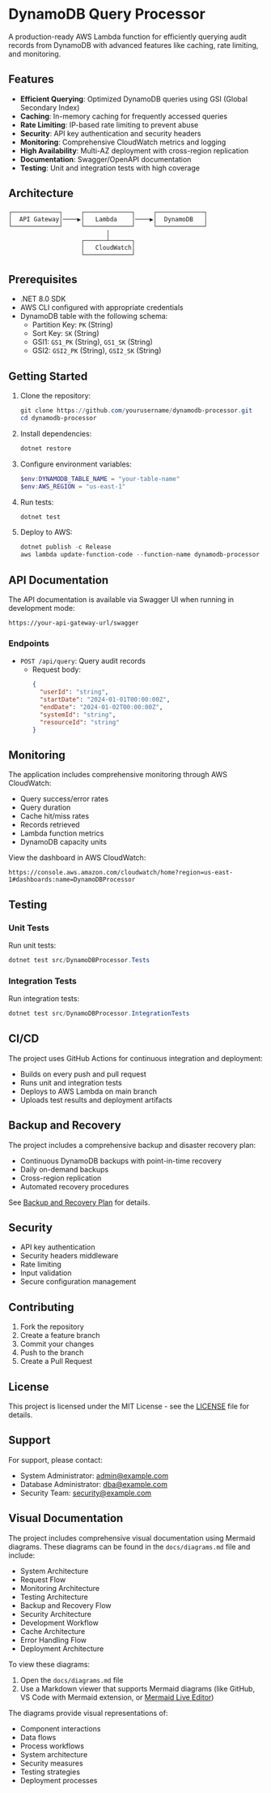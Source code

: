 # DynamoDB Query Processor

A production-ready AWS Lambda function for efficiently querying audit records from DynamoDB with advanced features like caching, rate limiting, and monitoring.

## Features

- **Efficient Querying**: Optimized DynamoDB queries using GSI (Global Secondary Index)
- **Caching**: In-memory caching for frequently accessed queries
- **Rate Limiting**: IP-based rate limiting to prevent abuse
- **Security**: API key authentication and security headers
- **Monitoring**: Comprehensive CloudWatch metrics and logging
- **High Availability**: Multi-AZ deployment with cross-region replication
- **Documentation**: Swagger/OpenAPI documentation
- **Testing**: Unit and integration tests with high coverage

## Architecture

```
┌─────────────┐     ┌─────────────┐     ┌─────────────┐
│  API Gateway│────▶│   Lambda    │────▶│  DynamoDB   │
└─────────────┘     └─────────────┘     └─────────────┘
                           │
                    ┌──────┴──────┐
                    │   CloudWatch│
                    └─────────────┘
```

## Prerequisites

- .NET 8.0 SDK
- AWS CLI configured with appropriate credentials
- DynamoDB table with the following schema:
  - Partition Key: `PK` (String)
  - Sort Key: `SK` (String)
  - GSI1: `GS1_PK` (String), `GS1_SK` (String)
  - GSI2: `GSI2_PK` (String), `GSI2_SK` (String)

## Getting Started

1. Clone the repository:
   ```powershell
   git clone https://github.com/yourusername/dynamodb-processor.git
   cd dynamodb-processor
   ```

2. Install dependencies:
   ```powershell
   dotnet restore
   ```

3. Configure environment variables:
   ```powershell
   $env:DYNAMODB_TABLE_NAME = "your-table-name"
   $env:AWS_REGION = "us-east-1"
   ```

4. Run tests:
   ```powershell
   dotnet test
   ```

5. Deploy to AWS:
   ```powershell
   dotnet publish -c Release
   aws lambda update-function-code --function-name dynamodb-processor --zip-file fileb://publish.zip
   ```

## API Documentation

The API documentation is available via Swagger UI when running in development mode:
```
https://your-api-gateway-url/swagger
```

### Endpoints

- `POST /api/query`: Query audit records
  - Request body:
    ```json
    {
      "userId": "string",
      "startDate": "2024-01-01T00:00:00Z",
      "endDate": "2024-01-02T00:00:00Z",
      "systemId": "string",
      "resourceId": "string"
    }
    ```

## Monitoring

The application includes comprehensive monitoring through AWS CloudWatch:

- Query success/error rates
- Query duration
- Cache hit/miss rates
- Records retrieved
- Lambda function metrics
- DynamoDB capacity units

View the dashboard in AWS CloudWatch:
```
https://console.aws.amazon.com/cloudwatch/home?region=us-east-1#dashboards:name=DynamoDBProcessor
```

## Testing

### Unit Tests

Run unit tests:
```powershell
dotnet test src/DynamoDBProcessor.Tests
```

### Integration Tests

Run integration tests:
```powershell
dotnet test src/DynamoDBProcessor.IntegrationTests
```

## CI/CD

The project uses GitHub Actions for continuous integration and deployment:

- Builds on every push and pull request
- Runs unit and integration tests
- Deploys to AWS Lambda on main branch
- Uploads test results and deployment artifacts

## Backup and Recovery

The project includes a comprehensive backup and disaster recovery plan:

- Continuous DynamoDB backups with point-in-time recovery
- Daily on-demand backups
- Cross-region replication
- Automated recovery procedures

See [Backup and Recovery Plan](docs/backup-recovery.md) for details.

## Security

- API key authentication
- Security headers middleware
- Rate limiting
- Input validation
- Secure configuration management

## Contributing

1. Fork the repository
2. Create a feature branch
3. Commit your changes
4. Push to the branch
5. Create a Pull Request

## License

This project is licensed under the MIT License - see the [LICENSE](LICENSE) file for details.

## Support

For support, please contact:
- System Administrator: admin@example.com
- Database Administrator: dba@example.com
- Security Team: security@example.com

## Visual Documentation

The project includes comprehensive visual documentation using Mermaid diagrams. These diagrams can be found in the `docs/diagrams.md` file and include:

- System Architecture
- Request Flow
- Monitoring Architecture
- Testing Architecture
- Backup and Recovery Flow
- Security Architecture
- Development Workflow
- Cache Architecture
- Error Handling Flow
- Deployment Architecture

To view these diagrams:
1. Open the `docs/diagrams.md` file
2. Use a Markdown viewer that supports Mermaid diagrams (like GitHub, VS Code with Mermaid extension, or [Mermaid Live Editor](https://mermaid.live))

The diagrams provide visual representations of:
- Component interactions
- Data flows
- Process workflows
- System architecture
- Security measures
- Testing strategies
- Deployment processes 